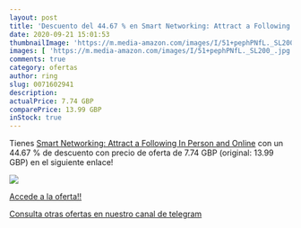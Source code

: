 ```yaml
---
layout: post
title: 'Descuento del 44.67 % en Smart Networking: Attract a Following In'
date: 2020-09-21 15:01:53
thumbnailImage: 'https://m.media-amazon.com/images/I/51+pephPNfL._SL200_.jpg'
images: [ 'https://m.media-amazon.com/images/I/51+pephPNfL._SL200_.jpg' ]
comments: true
category: ofertas
author: ring
slug: 0071602941
description:
actualPrice: 7.74 GBP
comparePrice: 13.99 GBP
inStock: true
---
```


Tienes [Smart Networking: Attract a Following In Person and Online](https://www.amazon.com/dp/0071602941/?tag=redken08-20) con un 44.67 % de descuento con precio de oferta de 7.74 GBP (original: 13.99 GBP) en el siguiente enlace!

[![](https://m.media-amazon.com/images/I/51+pephPNfL._SL200_.jpg)](https://www.amazon.com/dp/0071602941/?tag=redken08-20)

[Accede a la oferta!!](https://www.amazon.com/dp/0071602941/?tag=redken08-20)

[Consulta otras ofertas en nuestro canal de telegram](https://t.me/s/ofertas25)
